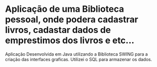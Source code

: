 # Aplicação de uma Biblioteca pessoal, onde podera cadastrar livros, cadastar dados de emprestimos dos livros e etc...
Aplicação Desenvolvida em Java utilizando a Biblioteca SWING para a criação das interfaces graficas.
Utilizei o SQL para armazenar os dados.
